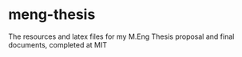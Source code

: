 meng-thesis
===========

The resources and latex files for my M.Eng Thesis proposal and final documents, completed at MIT
